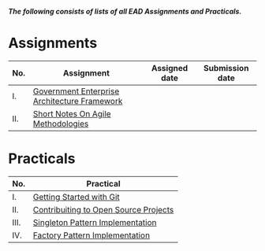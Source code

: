 ***The following consists of lists of all EAD Assignments and Practicals.***
# Assignments
| No. | Assignment | Assigned date | Submission date |
| ------ | ------ | ------ | ------ |
| I. |  [Government Enterprise Architecture Framework]
| II. |[Short Notes On Agile Methodologies]

[Government Enterprise Architecture Framework]: https://github.com/aashisregmee/AashishRegmi-EAD/blob/main/Assignments/Assignment%20I.pdf
[Short Notes On Agile Methodologies]: https://github.com/aashisregmee/AashishRegmi-EAD/blob/main/Assignments/Assignment%20II.pdf

# Practicals
| No. | Practical |
| ------ | ------ |
| I. |  [Getting Started with Git] |
| II. |[Contribuiting to Open Source Projects] |
| III. |[Singleton Pattern Implementation] |
| IV. |[Factory Pattern Implementation] |

[Getting Started with Git]: https://github.com/aashisregmee/AashishRegmi-EAD/tree/main/Praticals/Lab1
[Contribuiting to Open Source Projects]: https://github.com/aashisregmee/AashishRegmi-EAD/tree/main/Praticals/Lab2
[Singleton Pattern Implementation]: https://github.com/aashisregmee/AashishRegmi-EAD/tree/main/Praticals/Lab3
[Factory Pattern Implementation]: https://github.com/aashisregmee/AashishRegmi-EAD/tree/main/Praticals/Lab4
